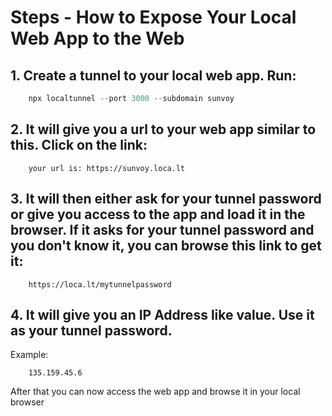 # Steps - How to Expose Your Local Web App to the Web

## 1. Create a tunnel to your local web app. Run:

```powershell
    npx localtunnel --port 3000 --subdomain sunvoy
```

## 2. It will give you a url to your web app similar to this. Click on the link:

```
    your url is: https://sunvoy.loca.lt
```

## 3. It will then either ask for your tunnel password or give you access to the app and load it in the browser. If it asks for your tunnel password and you don't know it, you can browse this link to get it:

```
    https://loca.lt/mytunnelpassword
```

## 4. It will give you an IP Address like value. Use it as your tunnel password.

Example:
```
    135.159.45.6
```

After that you can now access the web app and browse it in your local browser

